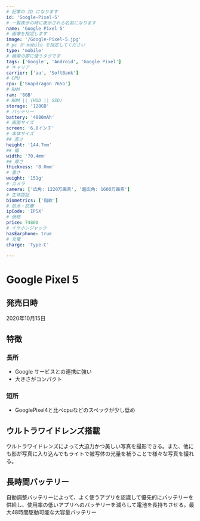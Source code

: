 ```yaml
---
# 記事の ID になります
id: 'Google-Pixel-5'
# 一覧表示の時に表示される名前になります
name: 'Google Pixel 5'
# 画像を指定します
image: '/Google-Pixel-5.jpg'
# pc か mobile を指定してください
type: 'mobile'
# 検索の際に使うタグです
tags: ['Google', 'Android', 'Google Pixel']
# キャリア
carrier: ['au', 'SoftBank']
# CPU
cpu: ['Snapdragon 765G']
# RAM
ram: '8GB'
# ROM || (HDD || SSD)
storage: '128GB'
# バッテリー
battery: '4080mAh'
# 画面サイズ
screen: '6.0インチ'
# 本体サイズ
## 高さ
height: '144.7mm'
## 幅
width: '70.4mm'
## 厚さ
thickness: '8.0mm'
# 重さ
weight: '151g'
# カメラ
camera: ['広角: 1220万画素', '超広角: 1600万画素']
# 生体認証
biometrics: ['指紋']
# 防水・防塵
ipCode: 'IP5X'
# 価格
price: 74800
# イヤホンジャック
hasEarphone: true
# 充電
charge: 'Type-C'

---
```


# Google Pixel 5

## 発売日時

2020年10月15日
  
## 特徴


### 長所

- Google サービスとの連携に強い
- 大きさがコンパクト

### 短所


- GooglePixel4と比べcpuなどのスペックが少し低め

## ウルトラワイドレンズ搭載

ウルトラワイドレンズによって大迫力かつ美しい写真を撮影できる。また、他にも影が写真に入り込んでもライトで被写体の光量を補うことで様々な写真を撮れる。

## 長時間バッテリー

自動調整バッテリーによって、よく使うアプリを認識して優先的にバッテリーを供給し、使用率の低いアプリへのバッテリーを減らして電池を長持ちさせる。最大48時間駆動可能な大容量バッテリー
